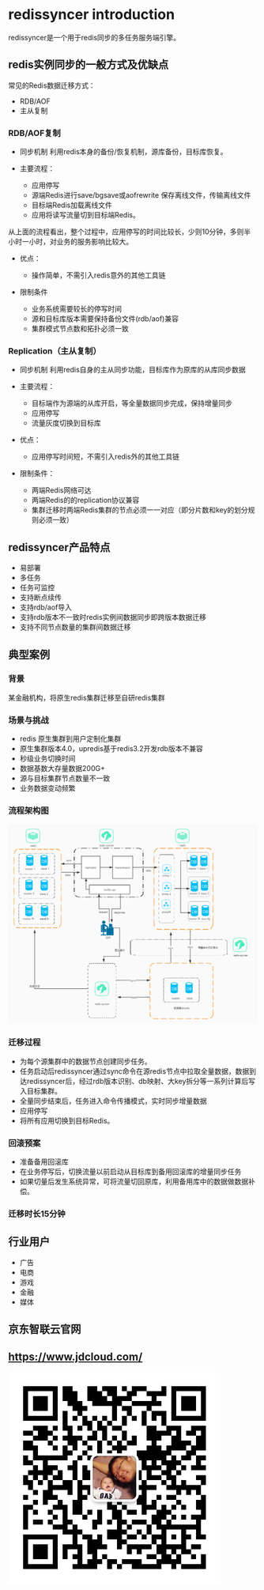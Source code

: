 # redissyncer introduction

redissyncer是一个用于redis同步的多任务服务端引擎。

## redis实例同步的一般方式及优缺点

常见的Redis数据迁移方式：

* RDB/AOF
* 主从复制
  
### RDB/AOF复制

* 同步机制
利用redis本身的备份/恢复机制，源库备份，目标库恢复。

* 主要流程：

  * 应用停写
  * 源端Redis进行save/bgsave或aofrewrite 保存离线文件，传输离线文件
  * 目标端Redis加载离线文件
  * 应用将读写流量切到目标端Redis。

从上面的流程看出，整个过程中，应用停写的时间比较长，少则10分钟，多则半小时一小时，对业务的服务影响比较大。

* 优点：
  * 操作简单，不需引入redis意外的其他工具链

* 限制条件
  * 业务系统需要较长的停写时间
  * 源和目标库版本需要保持备份文件(rdb/aof)兼容
  * 集群模式节点数和拓扑必须一致

### Replication（主从复制）

* 同步机制
利用redis自身的主从同步功能，目标库作为原库的从库同步数据

* 主要流程：
  * 目标端作为源端的从库开启，等全量数据同步完成，保持增量同步
  * 应用停写
  * 流量灰度切换到目标库

* 优点：
  * 应用停写时间短，不需引入redis外的其他工具链

* 限制条件：
  * 两端Redis网络可达
  * 两端Redis的的replication协议兼容
  * 集群迁移时两端Redis集群的节点必须一一对应（即分片数和key的划分规则必须一致）

## redissyncer产品特点

* 易部署
* 多任务
* 任务可监控
* 支持断点续传
* 支持rdb/aof导入
* 支持rdb版本不一致时redis实例间数据同步即跨版本数据迁移
* 支持不同节点数量的集群间数据迁移

## 典型案例

### 背景

某金融机构，将原生redis集群迁移至自研redis集群

### 场景与挑战

* redis 原生集群到用户定制化集群
* 原生集群版本4.0，upredis基于redis3.2开发rdb版本不兼容
* 秒级业务切换时间
* 数据基数大存量数据200G+
* 源与目标集群节点数量不一致
* 业务数据变动频繁

### 流程架构图

![架构图](../img/introduction/architectrue.jpg)

### 迁移过程

* 为每个源集群中的数据节点创建同步任务。
* 任务启动后redissyncer通过sync命令在源redis节点中拉取全量数据，数据到达redissyncer后，经过rdb版本识别、db映射、大key拆分等一系列计算后写入目标集群。
* 全量同步结束后，任务进入命令传播模式，实时同步增量数据
* 应用停写
* 将所有应用切换到目标Redis。

### 回滚预案

* 准备备用回滚库
* 在业务停写后，切换流量以前启动从目标库到备用回滚库的增量同步任务
* 如果切量后发生系统异常，可将流量切回原库，利用备用库中的数据做数据补偿。

### 迁移时长15分钟

## 行业用户

* 广告
* 电商
* 游戏
* 金融
* 媒体
  
## 京东智联云官网

## https://www.jdcloud.com/

  ![二维码](../img/introduction/shiwenerweima.jpeg)
